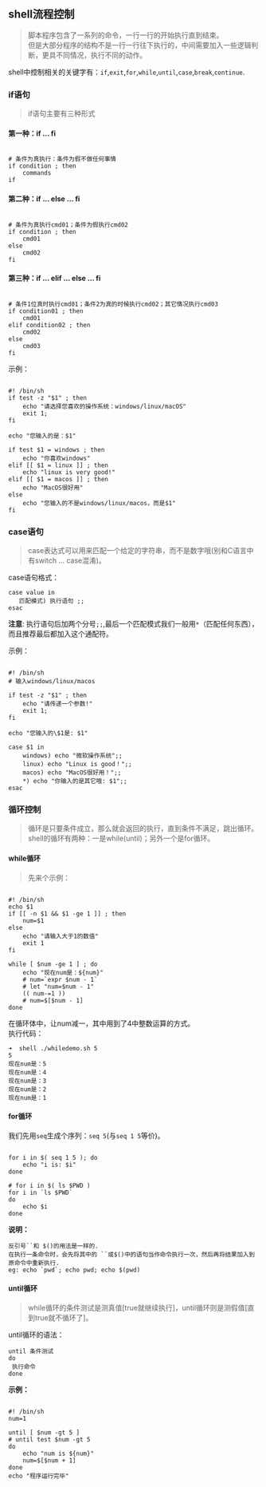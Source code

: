 ## shell流程控制

> 脚本程序包含了一系列的命令，一行一行的开始执行直到结束。  
但是大部分程序的结构不是一行一行往下执行的，中间需要加入一些逻辑判断，更具不同情况，执行不同的动作。

shell中控制相关的关键字有：`if`,`exit`,`for`,`while`,`until`,`case`,`break`,`continue`.

### if语句
> if语句主要有三种形式

#### 第一种：if ... fi

```shell

# 条件为真执行：条件为假不做任何事情
if condition ; then
    commands
if
```

#### 第二种：if ... else ... fi

```shell

# 条件为真执行cmd01；条件为假执行cmd02
if condition ; then
    cmd01
else
    cmd02
fi
```

#### 第三种：if ... elif ... else ... fi

```shell

# 条件1位真时执行cmd01；条件2为真的时候执行cmd02；其它情况执行cmd03
if condition01 ; then
    cmd01
elif condition02 ; then
    cmd02
else
    cmd03
fi
```

示例：

```shell

#! /bin/sh
if test -z "$1" ; then
    echo "请选择您喜欢的操作系统：windows/linux/macOS"
	exit 1;
fi

echo "您输入的是：$1"

if test $1 = windows ; then
    echo "你喜欢windows"
elif [[ $1 = linux ]] ; then
    echo "linux is very good!"
elif [[ $1 = macos ]] ; then
    echo "MacOS很好用"
else
    echo "您输入的不是windows/linux/macos，而是$1"
fi
```

### case语句
> case表达式可以用来匹配一个给定的字符串，而不是数字哦(别和C语言中有switch ... case混淆)。

case语句格式：

```
case value in
   匹配模式) 执行语句 ;;
esac
```

**注意**: 执行语句后加两个分号`;;`,最后一个匹配模式我们一般用`*`（匹配任何东西），而且推荐最后都加入这个通配符。

示例：

```shell

#! /bin/sh
# 输入windows/linux/macos

if test -z "$1" ; then
    echo "请传递一个参数!"
	exit 1;
fi

echo "您输入的\$1是: $1"

case $1 in
    windows) echo "微软操作系统";;
	linux) echo "Linux is good！";;
	macos) echo "MacOS很好用！";;
	*) echo "你输入的是其它哦: $1";;
esac
```

### 循环控制
> 循环是只要条件成立，那么就会返回的执行，直到条件不满足，跳出循环。  
shell的循环有两种：一是while(until)；另外一个是for循环。

#### while循环

> 先来个示例：

```shell

#! /bin/sh
echo $1
if [[ -n $1 && $1 -ge 1 ]] ; then
    num=$1
else
    echo "请输入大于1的数值"
	exit 1
fi

while [ $num -ge 1 ] ; do
    echo "现在num是：${num}"
	# num=`expr $num - 1`
	# let "num=$num - 1"
	(( num-=1 ))
    # num=$[$num - 1]
done
```
在循环体中，让num减一，其中用到了4中整数运算的方式。  
执行代码：

```
➜  shell ./whiledemo.sh 5
5
现在num是：5
现在num是：4
现在num是：3
现在num是：2
现在num是：1
```

#### for循环
我们先用`seq`生成个序列：`seq 5`(与`seq 1 5`等价)。

```shell

for i in $( seq 1 5 ); do
    echo "i is: $i"
done

# for i in $( ls $PWD )
for i in `ls $PWD`
do
    echo $i
done
```
**说明：**

```
反引号``和 $()的用法是一样的.  
在执行一条命令时，会先将其中的 ``或$()中的语句当作命令执行一次，然后再将结果加入到原命令中重新执行.  
eg: echo `pwd`; echo pwd; echo $(pwd)
```

#### until循环
> while循环的条件测试是测真值[true就继续执行]，until循环则是测假值[直到true就不循环了]。

until循环的语法：

```
until 条件测试
do
 执行命令
done
```

**示例：**

```shell

#! /bin/sh
num=1

until [ $num -gt 5 ]
# until test $num -gt 5
do
    echo "num is ${num}"
	num=$[$num + 1]
done
echo "程序运行完毕"
```
